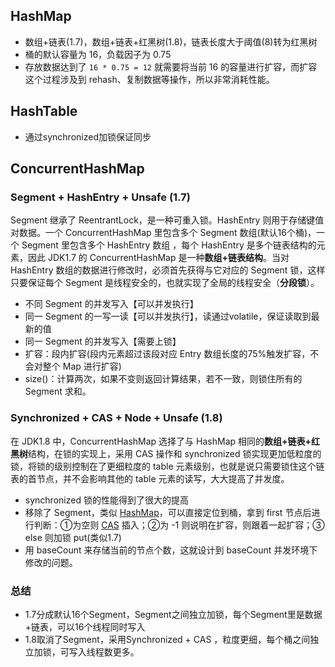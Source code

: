 ## HashMap

- 数组+链表(1.7)，数组+链表+红黑树(1.8)，链表长度大于阈值(8)转为红黑树
- 桶的默认容量为 16，负载因子为 0.75
- 存放数据达到了 `16 * 0.75 = 12` 就需要将当前 16 的容量进行扩容，而扩容这个过程涉及到 rehash、复制数据等操作，所以非常消耗性能。

## HashTable

- 通过synchronized加锁保证同步

## ConcurrentHashMap

### Segment + HashEntry + Unsafe (1.7)

Segment 继承了 ReentrantLock，是一种可重入锁。HashEntry 则用于存储键值对数据。一个 ConcurrentHashMap 里包含多个 Segment 数组(默认16个桶)，一个 Segment 里包含多个 HashEntry 数组 ，每个 HashEntry 是多个链表结构的元素，因此 JDK1.7 的 ConcurrentHashMap 是一种**数组+链表结构**。当对 HashEntry 数组的数据进行修改时，必须首先获得与它对应的 Segment 锁，这样只要保证每个 Segment 是线程安全的，也就实现了全局的线程安全（**分段锁**）。

- 不同 Segment 的并发写入【可以并发执行】
- 同一 Segment 的一写一读【可以并发执行】，读通过volatile，保证读取到最新的值
- 同一 Segment 的并发写入【需要上锁】
- 扩容：段内扩容(段内元素超过该段对应 Entry 数组长度的75%触发扩容，不会对整个 Map 进行扩容)
- size()：计算两次，如果不变则返回计算结果，若不一致，则锁住所有的 Segment 求和。

### Synchronized + CAS + Node + Unsafe (1.8)

在 JDK1.8 中，ConcurrentHashMap 选择了与 HashMap 相同的**数组+链表+红黑树**结构，在锁的实现上，采用 CAS 操作和 synchronized 锁实现更加低粒度的锁，将锁的级别控制在了更细粒度的 table 元素级别，也就是说只需要锁住这个链表的首节点，并不会影响其他的 table 元素的读写，大大提高了并发度。

- synchronized 锁的性能得到了很大的提高
- 移除了 Segment，类似 [HashMap](https://www.jianshu.com/p/6c70d265aa7b)，可以直接定位到桶，拿到 first 节点后进行判断：①为空则 [CAS](https://www.jianshu.com/p/98220486426a) 插入；②为 -1 则说明在扩容，则跟着一起扩容；③ else 则加锁 put(类似1.7)
- 用 baseCount 来存储当前的节点个数，这就设计到 baseCount 并发环境下修改的问题。

### 总结

- 1.7分成默认16个Segment，Segment之间独立加锁，每个Segment里是数据+链表，可以16个线程同时写入
- 1.8取消了Segment，采用Synchronized + CAS ，粒度更细，每个桶之间独立加锁，可写入线程数更多。

